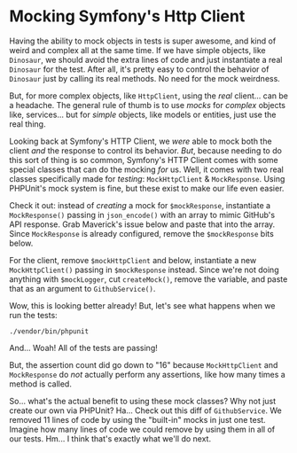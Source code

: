 # Mocking Symfony's Http Client

Having the ability to mock objects in tests is super awesome, and kind of weird 
and complex all at the same time. If we have simple objects, like `Dinosaur`,
we should avoid the extra lines of code and just instantiate a real `Dinosaur` 
for the test. After all, it's pretty easy to control the behavior of `Dinosaur`
just by calling its real methods. No need for the mock weirdness.

But, for more complex objects, like `HttpClient`, using the *real* client...
can be a headache. The general rule of thumb is to use *mocks* for *complex* 
objects like, services... but for *simple* objects, like models or entities, 
just use the real thing.

Looking back at Symfony's HTTP Client, we *were* able to mock both the client
*and* the response to control its behavior. *But*, because needing to do this
sort of thing is so common, Symfony's HTTP Client comes with some special classes
that can do the mocking *for* us. Well, it comes with two real
classes specifically made for *testing*: `MockHttpClient` & `MockResponse`. Using
PHPUnit's mock system is fine, but these exist to make our life even easier.

Check it out: instead of *creating* a mock for `$mockResponse`, instantiate a `MockResponse()`
passing in `json_encode()` with an array to mimic GitHub's API response. Grab
Maverick's issue below and paste that into the array. Since `MockResponse` is already
configured, remove the `$mockResponse` bits below.

For the client, remove `$mockHttpClient` and below, instantiate a new `MockHttpClient()`
passing in `$mockResponse` instead. Since we're not doing anything with `$mockLogger`,
cut `createMock()`, remove the variable, and paste that as an argument to
`GithubService()`.

Wow, this is looking better already! But, let's see what happens when we run the tests:

```terminal
./vendor/bin/phpunit
```

And... Woah! All of the tests are passing!

But, the assertion count did go down to "16" because `MockHttpClient` and `MockResponse`
do *not* actually perform any assertions, like how many times a method is called.

So... what's the
actual benefit to using these mock classes? Why not just create our own via PHPUnit?
Ha... Check out this diff of `GithubService`. We removed 11 lines of code by using
the "built-in" mocks in just one test. Imagine how many lines of code we could 
remove by using them in all of our tests. Hm... I think that's exactly what we'll 
do next.
